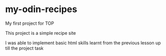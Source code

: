 # my-odin-recipes
My first project for TOP

This project is a simple recipe site

I was able to implement basic html skills learnt from the previous lesson up till the project task